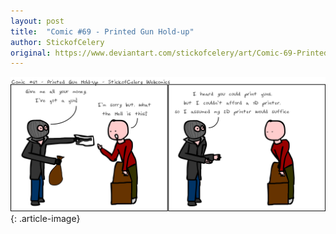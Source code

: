 ```yaml
---
layout: post
title:  "Comic #69 - Printed Gun Hold-up"
author: StickofCelery
original: https://www.deviantart.com/stickofcelery/art/Comic-69-Printed-Gun-Hold-up-425449607
---
```


![](/assets/img/2014-01-08.webp)
{: .article-image}
